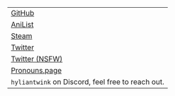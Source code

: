 |                                                                 |
| --------------------------------------------------------------- |
| [GitHub](https://github.com/AbstractUmbra/)                     |
| [AniList](https://anilist.co/user/AbstractUmbra/)               |
| [Steam](https://steamcommunity.com/profiles/76561198086308754/) |
| [Twitter](https://twitter.com/AbstractUmbra)                    |
| [Twitter (NSFW)](https://twitter.com/AkaneRiku_)                |
| [Pronouns.page](https://en.pronouns.page/@AbstractUmbra)        |
| `hyliantwink` on Discord, feel free to reach out.               |
